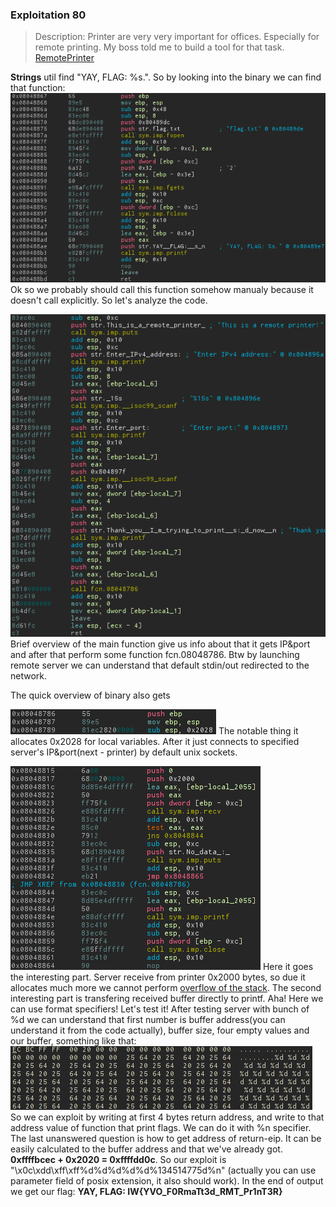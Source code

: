 ### Exploitation 80

>Description: Printer are very very important for offices. Especially for remote printing. My boss told me to build a tool for that task.
>[RemotePrinter](./RemotePrinter)

**Strings** util find "YAY, FLAG: %s.". So by looking into the binary we can find that function:
![Flag](./flag.png)
Ok so we probably should call this function somehow manualy because it doesn't call explicitly. So let's analyze the code.

![Main](./main.png)
Brief overview of the main function give us info about that it gets IP&port and after that perform some function fcn.08048786. Btw by launching remote server we can understand that default stdin/out redirected to the network.

The quick overview of binary also gets 

![Alloc](./allocate.png)
The notable thing it allocates 0x2028 for local variables. After it just connects to specified server's IP&port(next - printer) by default unix sockets.

![Vuln](./vuln.png)
Here it goes the interesting part. Server receive from printer 0x2000 bytes, so due it allocates much more we cannot perform [overflow of the stack](https://en.wikipedia.org/wiki/Buffer_overflow).
The second interesting part is transfering received buffer directly to printf. Aha! Here we can use format specifiers!
Let's test it! After testing server with bunch of %d we can understand that first number is buffer address(you can understand it from the code actually), buffer size, four empty values and our buffer, something like that:
![Buffer](./buf.png)
So we can exploit by writing at first 4 bytes return address, and write to that address value of function that print flags. We can do it with %n specifier. The last unanswered question is how to get address of return-eip. It can be easily calculated to the buffer address and that we've already got. **0xffffbcec + 0x2020 = 0xffffdd0c**.
So our exploit is "\x0c\xdd\xff\xff%d%d%d%d%d%134514775d%n" (actually you can use parameter field of posix extension, it also should work).
In the end of output we get our flag: **YAY, FLAG: IW{YVO_F0RmaTt3d_RMT_Pr1nT3R}**
